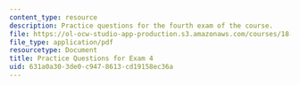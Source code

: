 ```yaml
---
content_type: resource
description: Practice questions for the fourth exam of the course.
file: https://ol-ocw-studio-app-production.s3.amazonaws.com/courses/18-01-single-variable-calculus-fall-2006/631a0a303de0c9478613cd19158ec36a_prexam4asol.pdf
file_type: application/pdf
resourcetype: Document
title: Practice Questions for Exam 4
uid: 631a0a30-3de0-c947-8613-cd19158ec36a
---
```

